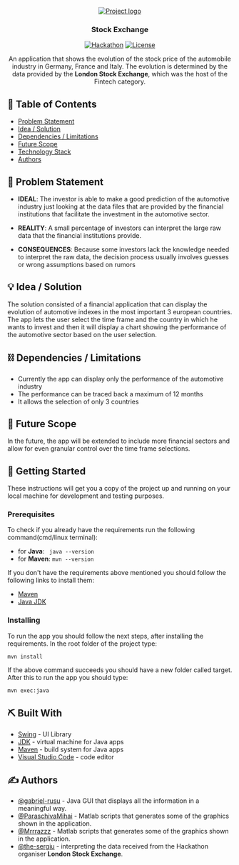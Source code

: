 <p align="center">
  <a href="" rel="noopener">
 <img src="https://i.imgur.com/AZ2iWek.png" alt="Project logo"></a>
</p>
<h3 align="center">Stock Exchange</h3>

<div align="center">

  [![Hackathon](https://img.shields.io/badge/hackathon-DevHacks-brightgreen.svg)](https://www.devtalks.ro/devhacks/) 
  [![License](https://img.shields.io/badge/license-MIT-blue.svg)](LICENSE.md)

</div>

<p align="center"> 
An application that shows the evolution of the stock price of the automobile industry in Germany, France and Italy. The evolution is 
determined by the data provided by the <strong>London Stock Exchange</strong>, which was the host of the Fintech category. 
    <br> 
</p>

## 📝 Table of Contents
- [Problem Statement](#problem_statement)
- [Idea / Solution](#idea)
- [Dependencies / Limitations](#limitations)
- [Future Scope](#future_scope)
- [Technology Stack](#tech_stack)
- [Authors](#authors)

## 🧐 Problem Statement <a name = "problem_statement"></a>

- __IDEAL__: The investor is able to make a good prediction of the automotive industry just looking at the data files that are provided by the financial institutions that facilitate the investment in the automotive sector.

- __REALITY__: A small percentage of investors can interpret the large raw data that the financial institutions provide.

- __CONSEQUENCES__: Because some investors lack the knowledge needed to interpret the raw data, the decision process usually involves guesses or wrong assumptions based on rumors

## 💡 Idea / Solution <a name = "idea"></a>

The solution consisted of a financial application that can display the evolution of automotive indexes in the most important 3 european countries. The app lets the user select the time frame and the country in which he wants to invest and then it will display a chart showing the performance of the automotive sector based on the user selection.

## ⛓️ Dependencies / Limitations <a name = "limitations"></a>
- Currently the app can display only the performance of the automotive industry 
- The performance can be traced back a maximum of 12 months
- It allows the selection of only 3 countries

## 🚀 Future Scope <a name = "future_scope"></a>
In the future, the app will be extended to include more financial sectors and allow for even granular control over the time frame selections.

## 🏁 Getting Started <a name = "getting_started"></a>
These instructions will get you a copy of the project up and running on your local machine for development and testing purposes.

### Prerequisites
To check if you already have the requirements
run the following command(cmd/linux terminal):
- for __Java__: ``` java --version```
- for __Maven__: ``` mvn --version ```

If you don't have the requirements above mentioned you should follow the following links to install them:
- [Maven](https://maven.apache.org/)
- [Java JDK](https://www.oracle.com/java/technologies/javase-jdk14-downloads.html)

### Installing
To run the app you should follow the next steps, after installing the requirements. In the root folder of the project type:

```
mvn install
```

If the above command succeeds you should have a new folder called target. After this to run the app you should type:
```
mvn exec:java
```

## ⛏️ Built With <a name = "tech_stack"></a>
- [Swing](https://docs.oracle.com/javase/7/docs/api/javax/swing/package-summary.html) - UI Library
- [JDK](https://www.oracle.com/ro/java/technologies/javase/javase-jdk8-downloads.html) - virtual machine for Java apps
- [Maven](https://maven.apache.org/) - build system for Java apps
- [Visual Studio Code](https://code.visualstudio.com/) - code editor

## ✍️ Authors <a name = "authors"></a>
- [@gabriel-rusu](https://github.com/gabriel-rusu) - Java GUI that displays all the information in a meaningful way.
- [@ParaschivaMihai](https://github.com/ParaschivaMihai) -  Matlab scripts that generates some of the graphics shown in the application.
- [@Mrrrazzz](https://github.com/Mrrrazzz) - Matlab scripts that generates some of the graphics shown in the application.
- [@the-sergiu](https://github.com/the-sergiu) - interpreting the data received from the Hackathon organiser **London Stock Exchange**.

